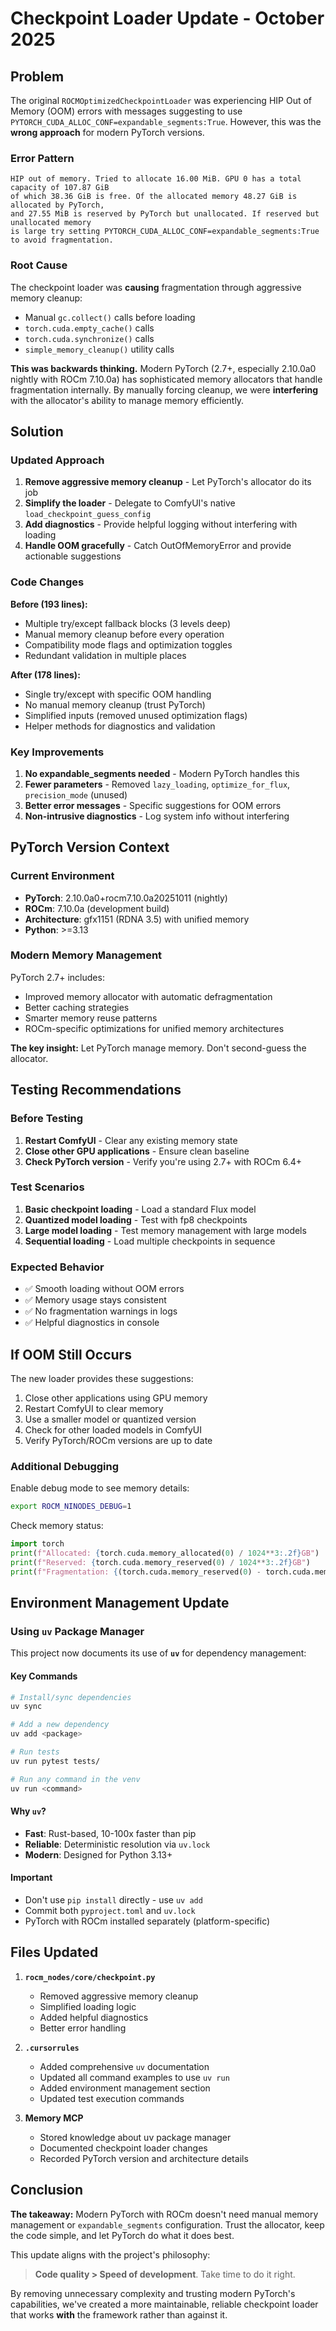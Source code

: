 # Checkpoint Loader Update - October 2025

## Problem

The original `ROCMOptimizedCheckpointLoader` was experiencing HIP Out of Memory (OOM) errors with messages suggesting to use `PYTORCH_CUDA_ALLOC_CONF=expandable_segments:True`. However, this was the **wrong approach** for modern PyTorch versions.

### Error Pattern
```
HIP out of memory. Tried to allocate 16.00 MiB. GPU 0 has a total capacity of 107.87 GiB 
of which 38.36 GiB is free. Of the allocated memory 48.27 GiB is allocated by PyTorch, 
and 27.55 MiB is reserved by PyTorch but unallocated. If reserved but unallocated memory 
is large try setting PYTORCH_CUDA_ALLOC_CONF=expandable_segments:True to avoid fragmentation.
```

### Root Cause
The checkpoint loader was **causing** fragmentation through aggressive memory cleanup:
- Manual `gc.collect()` calls before loading
- `torch.cuda.empty_cache()` calls
- `torch.cuda.synchronize()` calls  
- `simple_memory_cleanup()` utility calls

**This was backwards thinking.** Modern PyTorch (2.7+, especially 2.10.0a0 nightly with ROCm 7.10.0a) has sophisticated memory allocators that handle fragmentation internally. By manually forcing cleanup, we were **interfering** with the allocator's ability to manage memory efficiently.

## Solution

### Updated Approach
1. **Remove aggressive memory cleanup** - Let PyTorch's allocator do its job
2. **Simplify the loader** - Delegate to ComfyUI's native `load_checkpoint_guess_config`
3. **Add diagnostics** - Provide helpful logging without interfering with loading
4. **Handle OOM gracefully** - Catch OutOfMemoryError and provide actionable suggestions

### Code Changes

**Before (193 lines):**
- Multiple try/except fallback blocks (3 levels deep)
- Manual memory cleanup before every operation
- Compatibility mode flags and optimization toggles
- Redundant validation in multiple places

**After (178 lines):**
- Single try/except with specific OOM handling
- No manual memory cleanup (trust PyTorch)
- Simplified inputs (removed unused optimization flags)
- Helper methods for diagnostics and validation

### Key Improvements

1. **No expandable_segments needed** - Modern PyTorch handles this
2. **Fewer parameters** - Removed `lazy_loading`, `optimize_for_flux`, `precision_mode` (unused)
3. **Better error messages** - Specific suggestions for OOM errors
4. **Non-intrusive diagnostics** - Log system info without interfering

## PyTorch Version Context

### Current Environment
- **PyTorch**: 2.10.0a0+rocm7.10.0a20251011 (nightly)
- **ROCm**: 7.10.0a (development build)
- **Architecture**: gfx1151 (RDNA 3.5) with unified memory
- **Python**: >=3.13

### Modern Memory Management
PyTorch 2.7+ includes:
- Improved memory allocator with automatic defragmentation
- Better caching strategies
- Smarter memory reuse patterns
- ROCm-specific optimizations for unified memory architectures

**The key insight:** Let PyTorch manage memory. Don't second-guess the allocator.

## Testing Recommendations

### Before Testing
1. **Restart ComfyUI** - Clear any existing memory state
2. **Close other GPU applications** - Ensure clean baseline
3. **Check PyTorch version** - Verify you're using 2.7+ with ROCm 6.4+

### Test Scenarios
1. **Basic checkpoint loading** - Load a standard Flux model
2. **Quantized model loading** - Test with fp8 checkpoints
3. **Large model loading** - Test memory management with large models
4. **Sequential loading** - Load multiple checkpoints in sequence

### Expected Behavior
- ✅ Smooth loading without OOM errors
- ✅ Memory usage stays consistent
- ✅ No fragmentation warnings in logs
- ✅ Helpful diagnostics in console

## If OOM Still Occurs

The new loader provides these suggestions:
1. Close other applications using GPU memory
2. Restart ComfyUI to clear memory
3. Use a smaller model or quantized version
4. Check for other loaded models in ComfyUI
5. Verify PyTorch/ROCm versions are up to date

### Additional Debugging
Enable debug mode to see memory details:
```bash
export ROCM_NINODES_DEBUG=1
```

Check memory status:
```python
import torch
print(f"Allocated: {torch.cuda.memory_allocated(0) / 1024**3:.2f}GB")
print(f"Reserved: {torch.cuda.memory_reserved(0) / 1024**3:.2f}GB")
print(f"Fragmentation: {(torch.cuda.memory_reserved(0) - torch.cuda.memory_allocated(0)) / 1024**3:.2f}GB")
```

## Environment Management Update

### Using `uv` Package Manager
This project now documents its use of **`uv`** for dependency management:

#### Key Commands
```bash
# Install/sync dependencies
uv sync

# Add a new dependency  
uv add <package>

# Run tests
uv run pytest tests/

# Run any command in the venv
uv run <command>
```

#### Why `uv`?
- **Fast**: Rust-based, 10-100x faster than pip
- **Reliable**: Deterministic resolution via `uv.lock`
- **Modern**: Designed for Python 3.13+

#### Important
- Don't use `pip install` directly - use `uv add`
- Commit both `pyproject.toml` and `uv.lock`
- PyTorch with ROCm installed separately (platform-specific)

## Files Updated

1. **`rocm_nodes/core/checkpoint.py`**
   - Removed aggressive memory cleanup
   - Simplified loading logic
   - Added helpful diagnostics
   - Better error handling

2. **`.cursorrules`**
   - Added comprehensive `uv` documentation
   - Updated all command examples to use `uv run`
   - Added environment management section
   - Updated test execution commands

3. **Memory MCP**
   - Stored knowledge about uv package manager
   - Documented checkpoint loader changes
   - Recorded PyTorch version and architecture details

## Conclusion

**The takeaway:** Modern PyTorch with ROCm doesn't need manual memory management or `expandable_segments` configuration. Trust the allocator, keep the code simple, and let PyTorch do what it does best.

This update aligns with the project's philosophy:
> **Code quality > Speed of development**. Take time to do it right.

By removing unnecessary complexity and trusting modern PyTorch's capabilities, we've created a more maintainable, reliable checkpoint loader that works **with** the framework rather than against it.


